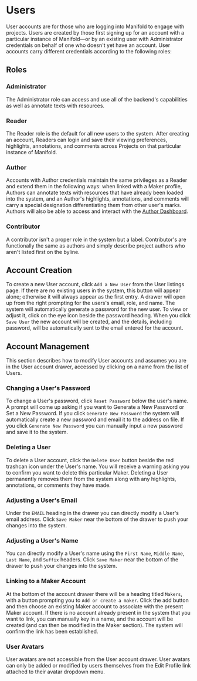 # Users

User accounts are for those who are logging into Manifold to engage with projects. Users are created by those first signing up for an account with a particular instance of Manifold—or by an existing user with Administrator credentials on behalf of one who doesn't yet have an account. User accounts carry different credentials according to the following roles:

## Roles

### Administrator

The Administrator role can access and use all of the backend's capabilities as well as annotate texts with resources.

### Reader

The Reader role is the default for all new users to the system. After creating an account, Readers can login and save their viewing preferences, highlights, annotations, and comments across Projects on that particular instance of Manifold.

### Author

Accounts with Author credentials maintain the same privileges as a Reader and extend them in the following ways: when linked with a Maker profile, Authors can annotate texts with resources that have already been loaded into the system, and an Author's highlights, annotations, and comments will carry a special designation differentiating them from other user's marks. Authors will also be able to access and interact with the [Author Dashboard](author-dashboard.md).

### Contributor

A contributor isn't a proper role in the system but a label. Contributor's are functionally the same as authors and simply describe project authors who aren't listed first on the byline.

## Account Creation

To create a new User account, click `Add a New User` from the User listings page. If there are no existing users in the system, this button will appear alone; otherwise it will always appear as the first entry. A drawer will open up from the right prompting for the users's email, role, and name. The system will automatically generate a password for the new user. To view or adjust it, click on the eye icon beside the password heading. When you click `Save User` the new account will be created, and the details, including password, will be automatically sent to the email entered for the account.

## Account Management

This section describes how to modify User accounts and assumes you are in the User account drawer, accessed by clicking on a name from the list of Users.

### Changing a User's Password

To change a User's password, click `Reset Password` below the user's name. A prompt will come up asking if you want to Generate a New Password or Set a New Password. If you click `Generate New Password` the system will automatically create a new password and email it to the address on file. If you click `Generate New Password` you can manually input a new password and save it to the system.

### Deleting a User

To delete a User account, click the `Delete User` button beside the red trashcan icon under the User's name.  You will receive a warning asking you to confirm you want to delete this particular Maker. Deleting a User permanently removes them from the system along with any highlights, annotations, or comments they have made.

### Adjusting a User's Email

Under the `EMAIL` heading in the drawer you can directly modify a User's email address. Click `Save Maker` near the bottom of the drawer to push your changes into the system.

### Adjusting a User's Name

You can directly modify a User's name using the `First Name`, `Middle Name`, `Last Name`, and `Suffix` headers. Click `Save Maker` near the bottom of the drawer to push your changes into the system.

### Linking to a Maker Account

At the bottom of the account drawer there will be a heading titled `Makers`, with a button prompting you to `Add or create a maker`. Click the add button and then choose an existing Maker account to associate with the present Maker account. If there is no account already present in the system that you want to link, you can manually key in a name, and the account will be created (and can then be modified in the Maker section). The system will confirm the link has been established.

### User Avatars

User avatars are not accessible from the User account drawer. User avatars can only be added or modified by users themselves from the Edit Profile link attached to their avatar dropdown menu.

